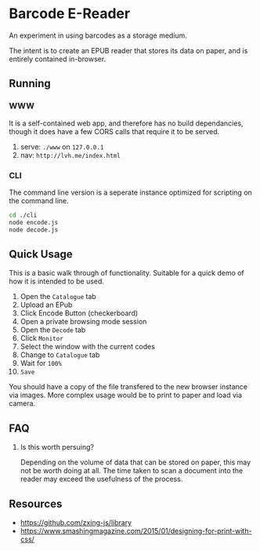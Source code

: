 # Barcode E-Reader

An experiment in using barcodes as a storage medium.

The intent is to create an EPUB reader that stores its data on paper, and is entirely contained in-browser.

## Running


### WWW

It is a self-contained web app, and therefore has no build dependancies, though it does have a few CORS calls that require it to be served.

1. serve: `./www` on `127.0.0.1`
2. nav: `http://lvh.me/index.html`

### CLI

The command line version is a seperate instance optimized for scripting on the command line.

``` bash
cd ./cli
node encode.js
node decode.js
```

## Quick Usage

This is a basic walk through of functionality. Suitable for a quick demo of how it is intended to be used.

1. Open the `Catalogue` tab
2. Upload an EPub
3. Click Encode Button (checkerboard)
4. Open a private browsing mode session
5. Open the `Decode` tab
6. Click `Monitor`
7. Select the window with the current codes
8. Change to `Catalogue` tab
9. Wait for `100%`
10. `Save`

You should have a copy of the file transfered to the new browser instance via images. More complex usage would be to print to paper and load via camera.


## FAQ

1. Is this worth persuing?

   Depending on the volume of data that can be stored on paper, this may not be worth doing at all. The time taken to scan a document into the reader may exceed the usefulness of the process.

## Resources

- https://github.com/zxing-js/library
- https://www.smashingmagazine.com/2015/01/designing-for-print-with-css/

